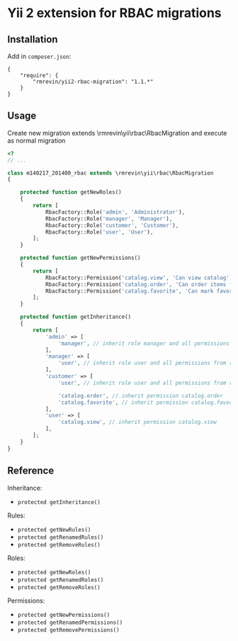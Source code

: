 Yii 2 extension for RBAC migrations
===============================

Installation
------------
Add in `composer.json`:
```
{
    "require": {
        "rmrevin/yii2-rbac-migration": "1.1.*"
    }
}
```

Usage
-----
Create new migration extends \rmrevin\yii\rbac\RbacMigration
and execute as normal migration
```php
<?
// ...

class m140217_201400_rbac extends \rmrevin\yii\rbac\RbacMigration
{

    protected function getNewRoles()
    {
        return [
            RbacFactory::Role('admin', 'Administrator'),
            RbacFactory::Role('manager', 'Manager'),
            RbacFactory::Role('customer', 'Customer'),
            RbacFactory::Role('user', 'User'),
        ];
    }

    protected function getNewPermissions()
    {
        return [
            RbacFactory::Permission('catalog.view', 'Can view catalog'),
            RbacFactory::Permission('catalog.order', 'Can order items from catalog'),
            RbacFactory::Permission('catalog.favorite', 'Can mark favorite items'),
        ];
    }

    protected function getInheritance()
    {
        return [
            'admin' => [
                'manager', // inherit role manager and all permissions from role manager & user
            ],
            'manager' => [
                'user', // inherit role user and all permissions from role user
            ],
            'customer' => [
                'user', // inherit role user and all permissions from role user

                'catalog.order', // inherit permission catalog.order
                'catalog.favorite', // inherit permission catalog.favorite
            ],
            'user' => [
                'catalog.view', // inherit permission catalog.view
            ],
        ];
    }
}

```

Reference
---------
Inheritance:
* `protected getInheritance()`

Rules:
* `protected getNewRules()`
* `protected getRenamedRules()`
* `protected getRemoveRules()`

Roles:
* `protected getNewRoles()`
* `protected getRenamedRoles()`
* `protected getRemoveRoles()`

Permissions:
* `protected getNewPermissions()`
* `protected getRenamedPermissions()`
* `protected getRemovePermissions()`